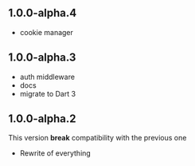 ## 1.0.0-alpha.4

- cookie manager

## 1.0.0-alpha.3

- auth middleware
- docs
- migrate to Dart 3

## 1.0.0-alpha.2

This version **break** compatibility with the previous one

- Rewrite of everything
